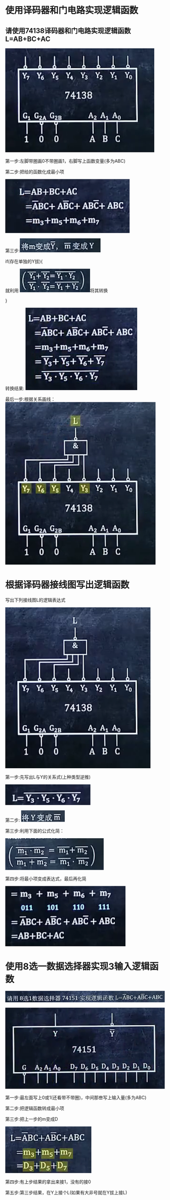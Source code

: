 # 使用译码器和门电路实现逻辑函数

## 请使用74138译码器和门电路实现逻辑函数L=AB+BC+AC

![](img/07-01.PNG)

第一步:左脚带圈画0不带圈画1，右脚写上函数变量(多为ABC)

第二步:把给的函数化成最小项

![](img/07-02.PNG)



第三步:![](img/07-03.PNG)



if(存在单独的Y拔){

就利用 ![](img/07-04.PNG)将其转换

}

转换结果: ![](img/07-05.PNG)



最后一步:根据关系画线： ![](img/07-06.PNG)

# 根据译码器接线图写出逻辑函数

写出下列接线图L的逻辑表达式

![](img/07-07.PNG)

第一步:先写出L与Y的关系式(上种类型逆推)

![](img/07-08.PNG)

第二步: ![](img/07-09.PNG)

第三步:利用下面的公式化简：

![](img/07-10.PNG)

第四步:将最小项变成表达式，最后再化简

![](img/07-11.PNG)

 # 使用8选一数据选择器实现3输入逻辑函数

![](img/07-12.PNG)

 ![](img/07-13.PNG)

第一步:最左面写上0或1(还看带不带圈)，中间那叁写上输入量(多为ABC)

第二步:把逻辑函数转成最小项

第三步:把上一步的m变成D

![](img/07-14.PNG)

第四步:有上步结果的拿出来接1，没有的接0

第五步:第三步结果，在Y上接个L(如果有大非号就在Y拔上接L)





 

